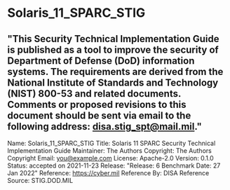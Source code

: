 # Solaris_11_SPARC_STIG
"This Security Technical Implementation Guide is published as a tool to improve the security of Department of Defense (DoD) information systems. The requirements are derived from the National Institute of Standards and Technology (NIST) 800-53 and related documents. Comments or proposed revisions to this document should be sent via email to the following address: disa.stig_spt@mail.mil."
---
Name: Solaris_11_SPARC_STIG
Title: Solaris 11 SPARC Security Technical Implementation Guide
Maintainer: The Authors
Copyright: The Authors
Copyright Email: you@example.com
License: Apache-2.0
Version: 0.1.0
Status: accepted on 2021-11-23
Release: "Release: 6 Benchmark Date: 27 Jan 2022"
Reference: https://cyber.mil
Reference By: DISA
Reference Source: STIG.DOD.MIL
